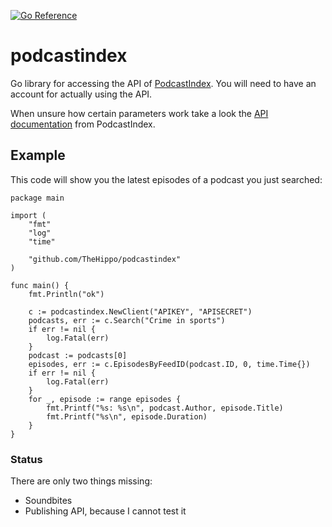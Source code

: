 [![Go Reference](https://pkg.go.dev/badge/github.com/TheHippo/podcastindex.svg)](https://pkg.go.dev/github.com/TheHippo/podcastindex)

# podcastindex
Go library for accessing the API of [PodcastIndex](https://podcastindex.org/). You will need to have
an account for actually using the API.

When unsure how certain parameters work take a look the [API documentation](https://podcastindex-org.github.io/docs-api/) from PodcastIndex.

## Example

This code will show you the latest episodes of a podcast you just searched:


```golang
package main

import (
    "fmt"
    "log"
    "time"

    "github.com/TheHippo/podcastindex"
)

func main() {
    fmt.Println("ok")

    c := podcastindex.NewClient("APIKEY", "APISECRET")
    podcasts, err := c.Search("Crime in sports")
    if err != nil {
        log.Fatal(err)
    }
    podcast := podcasts[0]
    episodes, err := c.EpisodesByFeedID(podcast.ID, 0, time.Time{})
    if err != nil {
        log.Fatal(err)
    }
    for _, episode := range episodes {
        fmt.Printf("%s: %s\n", podcast.Author, episode.Title)
        fmt.Printf("%s\n", episode.Duration)
    }
}
```

### Status

There are only two things missing:

* Soundbites
* Publishing API, because I cannot test it